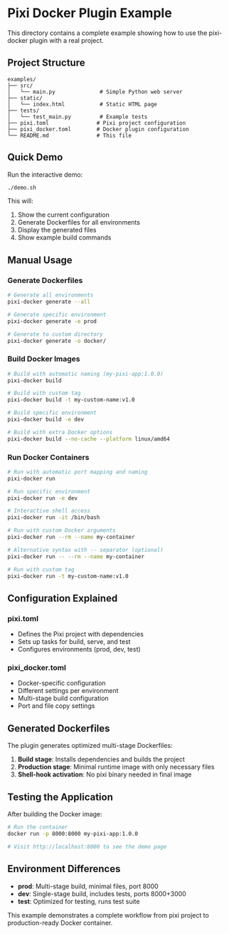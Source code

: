# Pixi Docker Plugin Example

This directory contains a complete example showing how to use the pixi-docker plugin with a real project.

## Project Structure

```
examples/
├── src/
│   └── main.py              # Simple Python web server
├── static/
│   └── index.html           # Static HTML page
├── tests/
│   └── test_main.py         # Example tests
├── pixi.toml               # Pixi project configuration
├── pixi_docker.toml        # Docker plugin configuration
└── README.md               # This file
```

## Quick Demo

Run the interactive demo:

```bash
./demo.sh
```

This will:
1. Show the current configuration
2. Generate Dockerfiles for all environments
3. Display the generated files
4. Show example build commands

## Manual Usage

### Generate Dockerfiles

```bash
# Generate all environments
pixi-docker generate --all

# Generate specific environment
pixi-docker generate -e prod

# Generate to custom directory
pixi-docker generate -o docker/
```

### Build Docker Images

```bash
# Build with automatic naming (my-pixi-app:1.0.0)
pixi-docker build

# Build with custom tag
pixi-docker build -t my-custom-name:v1.0

# Build specific environment
pixi-docker build -e dev

# Build with extra Docker options
pixi-docker build --no-cache --platform linux/amd64
```

### Run Docker Containers

```bash
# Run with automatic port mapping and naming
pixi-docker run

# Run specific environment
pixi-docker run -e dev

# Interactive shell access
pixi-docker run -it /bin/bash

# Run with custom Docker arguments
pixi-docker run --rm --name my-container

# Alternative syntax with -- separator (optional)
pixi-docker run -- --rm --name my-container

# Run with custom tag
pixi-docker run -t my-custom-name:v1.0
```

## Configuration Explained

### pixi.toml

- Defines the Pixi project with dependencies
- Sets up tasks for build, serve, and test
- Configures environments (prod, dev, test)

### pixi_docker.toml  

- Docker-specific configuration
- Different settings per environment
- Multi-stage build configuration
- Port and file copy settings

## Generated Dockerfiles

The plugin generates optimized multi-stage Dockerfiles:

1. **Build stage**: Installs dependencies and builds the project
2. **Production stage**: Minimal runtime image with only necessary files
3. **Shell-hook activation**: No pixi binary needed in final image

## Testing the Application

After building the Docker image:

```bash
# Run the container
docker run -p 8000:8000 my-pixi-app:1.0.0

# Visit http://localhost:8000 to see the demo page
```

## Environment Differences

- **prod**: Multi-stage build, minimal files, port 8000
- **dev**: Single-stage build, includes tests, ports 8000+3000  
- **test**: Optimized for testing, runs test suite

This example demonstrates a complete workflow from pixi project to production-ready Docker container.